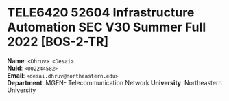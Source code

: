 # TELE6420 52604 Infrastructure Automation SEC V30 Summer Full 2022 [BOS-2-TR]
 
**Name**: `<Dhruv> <Desai>`  
**Nuid**: `<002244582>`  
**Email**: `<desai.dhruv@northeastern.edu>`  
**Department**: MGEN- Telecommunication Network **University**: Northeastern University

